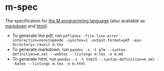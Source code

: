 # m-spec

The specification for [the M programming language](m.pdf) (also available as [markdown](m.md) and [html](m.html)).

- To generate the pdf, run `pdflatex -file-line-error -interaction=nonstopmode -synctex=1 -output-format=pdf -aux-directory=./auxil m.tex`
- To generate markdown, run `pandoc -s -t gfm --syntax-definition=m.xml --webtex --listings m.tex -o m.md`
- To generate html, run `pandoc -s -t html5 --syntax-definition=m.xml --katex --listings m.tex -o m.html`